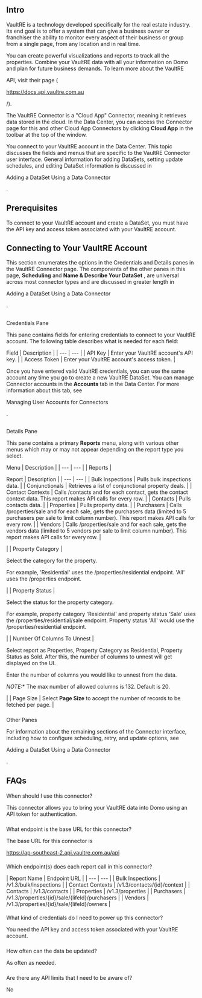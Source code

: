 

Intro
-------

VaultRE is a technology developed specifically for the real estate industry. Its end goal is to offer a system that can give a business owner or franchiser the ability to monitor every aspect of their business or group from a single page, from any location and in real time.


 You can create powerful visualizations and reports to track all the properties. Combine your VaultRE data with all your information on Domo and plan for future business demands. To learn more about the VaultRE


 API, visit their page (

https://docs.api.vaultre.com.au

/).


 The VaultRE Connector is a "Cloud App" Connector, meaning it retrieves data stored in the cloud. In the Data Center, you can access the Connector page for this and other Cloud App Connectors by clicking
 **Cloud App**
 in the toolbar at the top of the window.


 You connect to your VaultRE account in the Data Center. This topic discusses the fields and menus that are specific to the VaultRE Connector user interface. General information for adding DataSets, setting update schedules, and editing DataSet information is discussed in

Adding a DataSet Using a Data Connector

.


 Prerequisites
---------------

To connect to your VaultRE account and create a DataSet, you must have the API key and access token associated with your VaultRE account.


 Connecting to Your VaultRE Account
------------------------------------

This section enumerates the options in the Credentials and Details panes in the VaultRE Connector page. The components of the other panes in this page,
 **Scheduling**
 and
 **Name & Describe Your DataSet**
 , are universal across most connector types and are discussed in greater length in

Adding a DataSet Using a Data Connector

.

##
 Credentials Pane

This pane contains fields for entering credentials to connect to your VaultRE account. The following table describes what is needed for each field:


 Field
  |
 Description
  |
| --- | --- |
|
 API Key
  |
 Enter your VaultRE account's API key.
  |
|
 Access Token
  |
 Enter your VaultRE account's access token.
  |

Once you have entered valid VaultRE credentials, you can use the same account any time you go to create a new VaultRE DataSet. You can manage Connector accounts in the
 **Accounts**
 tab in the Data Center. For more information about this tab, see

Managing User Accounts for Connectors

.

##
 Details Pane

This pane contains a primary
 **Reports**
 menu, along with various other menus which may or may not appear depending on the report type you select.


 Menu
  |
 Description
  |
| --- | --- |
|
 Reports
  |


 Report
  |
 Description
  |
| --- | --- |
|
 Bulk Inspections
  |
 Pulls bulk inspections data.
  |
|
 Conjunctionals
  |
 Retrieves a list of conjunctional property deals.
  |
|
 Contact Contexts
  |
 Calls /contacts and for each contact, gets the contact context data. This report makes API calls for every row.
  |
|
 Contacts
  |
 Pulls contacts data.
  |
|
 Properties
  |
 Pulls property data.
  |
|
 Purchasers
  |
 Calls /properties/sale and for each sale, gets the purchasers data (limited to 5 purchasers per sale to limit column number). This report makes API calls for every row.
  |
|
 Vendors
  |
 Calls /properties/sale and for each sale, gets the vendors data (limited to 5 vendors per sale to limit column number). This report makes API calls for every row.
  |

|
|
 Property Category
  |

Select the category for the property.


 For example, 'Residential' uses the /properties/residential endpoint. 'All' uses the /properties endpoint.

|
|
 Property Status
  |

Select the status for the property category.


 For example, property category 'Residential' and property status 'Sale' uses the /properties/residential/sale endpoint. Property status 'All' would use the /properties/residential endpoint.

|
|
 Number Of Columns To Unnest
  |

Select report as Properties, Property Category as Residential, Property Status as Sold. After this, the number of columns to unnest will get displayed on the UI.


 Enter the number of columns you would like to unnest from the data.

*NOTE:**
 The max number of allowed columns is 132. Default is 20.

|
|
 Page Size
  |
 Select
 **Page Size**
 to accept the number of records to be fetched per page.
  |


###
 Other Panes

For information about the remaining sections of the Connector interface, including how to configure scheduling, retry, and update options, see

Adding a DataSet Using a Data Connector

.


 FAQs
------


####
 When should I use this connector?

This connector allows you to bring your VaultRE data into Domo using an API token for authentication.

###
 What endpoint is the base URL for this connector?

The base URL for this connector is

https://ap-southeast-2.api.vaultre.com.au/api


####
 Which endpoint(s) does each report call in this connector?


|
 Report Name
  |
 Endpoint URL
  |
| --- | --- |
|
 Bulk Inspections
  |
 /v1.3/bulk/inspections
  |
|
 Contact Contexts
  |
 /v1.3/contacts/{id}/context
  |
|
 Contacts
  |
 /v1.3/contacts
  |
|
 Properties
  |
 /v1.3/properties
  |
|
 Purchasers
  |
 /v1.3/properties/{id}/sale/{lifeId}/purchasers
  |
|
 Vendors
  |
 /v1.3/properties/{id}/sale/{lifeId}/owners
  |


####
 What kind of credentials do I need to power up this connector?

You need the API key and access token associated with your VaultRE account.

###
 How often can the data be updated?

As often as needed.

###
 Are there any API limits that I need to be aware of?

No

